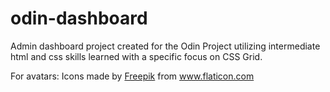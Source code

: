 # odin-dashboard

Admin dashboard project created for the Odin Project utilizing intermediate html and css skills learned with a specific focus on CSS Grid. 

For avatars: Icons made by <a href="https://www.freepik.com" title="Freepik">Freepik</a> from <a href="https://www.flaticon.com/" title="Flaticon">www.flaticon.com</a>

